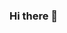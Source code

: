 ### Hi there 👋

<!--
**rozendox/rozendox** is a ✨ _special_ ✨ repository because its `README.md` (this file) appears on your GitHub profile.

Meu nome é Gabriel Rozendo
#Belezinha devs?


Estudo atualmente sobre a linguagem de programação Python
Porém amo Tudo sobre Tecnologia!

## Ferramentas e Tecnologias
<img src="https://cdn.jsdelivr.net/gh/devicons/devicon/icons/python/python-original-wordmark.svg" /> <img src="https://cdn.jsdelivr.net/gh/devicons/devicon/icons/pycharm/pycharm-original.svg" /> <img src="https://cdn.jsdelivr.net/gh/devicons/devicon/icons/r/r-original.svg" /> <img src="https://cdn.jsdelivr.net/gh/devicons/devicon/icons/cplusplus/cplusplus-original.svg" />
 



## Contatos:

<div>
<a href="https://instagram.com/rozendox_" target="_blank"><img src="https://img.shields.io/badge/-Instagram-%23E4405F?style=for-the-badge&logo=instagram&logoColor=white" target="_blank"></a>
<a href="https://www.twitch.tv/rozeendox" target="_blank"><img src="https://img.shields.io/badge/Twitch-9146FF?style=for-the-badge&logo=twitch&logoColor=white" target="_blank"></a>
<a href = "mailto:roxy.py@protonmail.com"><img src="https://img.shields.io/badge/Gmail-D14836?style=for-the-badge&logo=gmail&logoColor=white" target="_blank"></a>
<a href="https://www.linkedin.com/in/cgrox/" target="_blank"><img src="https://img.shields.io/badge/-LinkedIn-%230077B5?style=for-the-badge&logo=linkedin&logoColor=white" target="_blank"></a>   
</div>

<div>
<a href="https://github.com/rozendox">
<img height="180em" src="https://github-readme-stats.vercel.app/api/top-langs/?username=seu-usuário-aqui&layout=compact&langs_count=7&theme=dracula"/>
<img height="180em" src="https://github-readme-stats.vercel.app/api?username=seu-usuário-aqui&show_icons=true&theme=dracula&include_all_commits=true&count_private=true"/>
</div>
![Snake animation](https://github.com/rozendox/rozendox/blob/output/github-contribution-grid-snake.svg)
